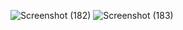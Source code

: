 ![Screenshot (182)](https://github.com/23Nitika/My-Portfolio/assets/100531005/adc2f3cb-722b-42b0-8949-a9bdbe9b1273)
![Screenshot (183)](https://github.com/23Nitika/My-Portfolio/assets/100531005/b97e2a33-0efe-467d-8eae-0860f184ea5a)
